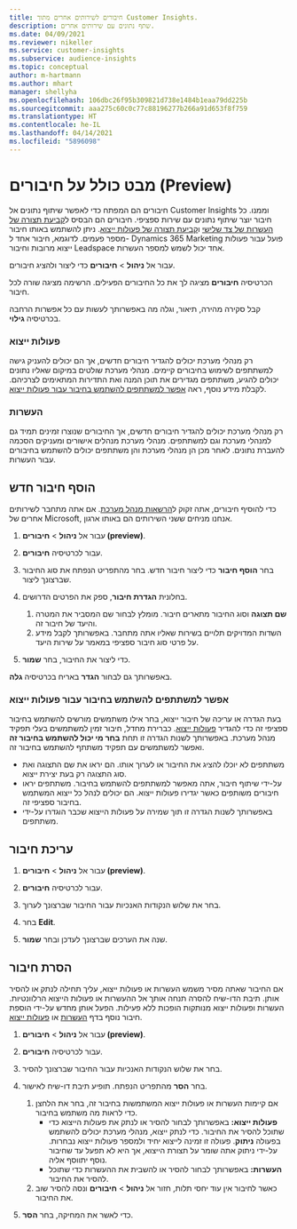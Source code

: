 ```yaml
---
title: חיבורים לשירותים אחרים מתוך Customer Insights.
description: שתף נתונים עם שירותים אחרים.
ms.date: 04/09/2021
ms.reviewer: nikeller
ms.service: customer-insights
ms.subservice: audience-insights
ms.topic: conceptual
author: m-hartmann
ms.author: mhart
manager: shellyha
ms.openlocfilehash: 106dbc26f95b309821d738e1484b1eaa79dd225b
ms.sourcegitcommit: aaa275c60c0c77c88196277b266a91d653f8f759
ms.translationtype: HT
ms.contentlocale: he-IL
ms.lasthandoff: 04/14/2021
ms.locfileid: "5896098"
---
```

# <a name="connections-preview-overview"></a>מבט כולל על חיבורים (Preview)

חיבורים הם המפתח כדי לאפשר שיתוף נתונים אל Customer Insights וממנו. כל חיבור יוצר שיתוף נתונים עם שירות ספציפי. חיבורים הם הבסיס ל[קביעת תצורה של העשרות של צד שלישי](enrichment-hub.md) ו[קביעת תצורה של פעולות ייצוא](export-destinations.md). ניתן להשתמש באותו חיבור מספר פעמים. לדוגמא, חיבור אחד ל- Dynamics 365 Marketing פועל עבור פעולות ייצוא מרובות וחיבור Leadspace אחד יכול לשמש למספר העשרות.

עבור אל **ניהול** > **חיבורים** כדי ליצור ולהציג חיבורים.

הכרטיסיה **חיבורים** מציגה לך את כל החיבורים הפעילים. הרשימה מציגה שורה לכל חיבור. 

קבל סקירה מהירה, תיאור, וגלה מה באפשרותך לעשות עם כל אפשרות הרחבה בכרטיסיה **גילוי**.

### <a name="exports"></a>פעולות ייצוא

רק מנהלי מערכת יכולים להגדיר חיבורים חדשים, אך הם יכולים להעניק גישה למשתתפים לשימוש בחיבורים קיימים. מנהלי מערכת שולטים במיקום שאליו נתונים יכולים להגיע, משתתפים מגדירים את תוכן המנה ואת התדירות המתאימים לצרכיהם. לקבלת מידע נוסף, ראה [אפשר למשתתפים להשתמש בחיבור עבור פעולות ייצוא](#allow-contributors-to-use-a-connection-for-exports).

### <a name="enrichments"></a>העשרות

רק מנהלי מערכת יכולים להגדיר חיבורים חדשים, אך החיבורים שנוצרו זמינים תמיד גם למנהלי מערכת וגם למשתתפים. מנהלי מערכת מנהלים אישורים ומעניקים הסכמה להעברת נתונים. לאחר מכן הן מנהלי מערכת והן משתתפים יכולים להשתמש בחיבורים עבור העשרות.

## <a name="add-a-new-connection"></a>הוסף חיבור חדש

כדי להוסיף חיבורים, אתה זקוק ל[הרשאות מנהל מערכת](permissions.md). אם אתה מתחבר לשירותים אחרים של Microsoft, אנחנו מניחים ששני השירותים הם באותו ארגון.

1. עבור אל **ניהול** > **חיבורים (preview)**.

1. עבור לכרטיסיה **חיבורים**.

1. בחר **הוסף חיבור** כדי ליצור חיבור חדש. בחר מהתפריט הנפתח את סוג החיבור שברצונך ליצור.

1. בחלונית **הגדרת חיבור**, ספק את הפרטים הדרושים. 
   1. **שם תצוגה** וסוג החיבור מתארים חיבור. מומלץ לבחור שם המסביר את המטרה והיעד של חיבור זה.
   1. השדות המדויקים תלויים בשירות שאליו אתה מתחבר. באפשרותך לקבל מידע על פרטי סוג חיבור ספציפי במאמר על שירות היעד.

1. כדי ליצור את החיבור, בחר **שמור**.

באפשרותך גם לבחור **הגדר** באריח בכרטיסיה **גלה**.

### <a name="allow-contributors-to-use-a-connection-for-exports"></a>אפשר למשתתפים להשתמש בחיבור עבור פעולות ייצוא

בעת הגדרה או עריכה של חיבור ייצוא, בחר אילו משתמשים מורשים להשתמש בחיבור ספציפי זה כדי להגדיר [פעולות ייצוא](export-destinations.md). כברירת מחדל, חיבור זמין למשתמשים בעלי תפקיד מנהל מערכת. באפשרותך לשנות הגדרה זו תחת **בחר מי יכול להשתמש בחיבור זה** ואפשר למשתמשים עם תפקיד משתתף להשתמש בחיבור זה.

- משתתפים לא יוכלו להציג את החיבור או לערוך אותו. הם יראו את שם התצוגה ואת סוג התצוגה רק בעת יצירת ייצוא.
- על-ידי שיתוף חיבור, אתה מאפשר למשתתפים להשתמש בחיבור. משתתפים יראו חיבורים משותפים כאשר יגדירו פעולות ייצוא. הם יכולים לנהל כל ייצוא המשתמש בחיבור ספציפי זה.
- באפשרותך לשנות הגדרה זו תוך שמירה על פעולות הייצוא שכבר הוגדרו על-ידי משתתפים.

## <a name="edit-a-connection"></a>עריכת חיבור

1. עבור אל **ניהול** > **חיבורים (preview)**.

1. עבור לכרטיסיה **חיבורים**.

1. בחר את שלוש הנקודות האנכיות עבור החיבור שברצונך לערוך.

1. בחר **Edit**.

1. שנה את הערכים שברצונך לעדכן ובחר **שמור**.

## <a name="remove-a-connection"></a>הסרת חיבור

אם החיבור שאתה מסיר משמש העשרות או פעולות ייצוא, עליך תחילה לנתק או להסיר אותן. תיבת הדו-שיח להסרה תנחה אותך אל ההעשרות או פעולות הייצוא הרלוונטיות. העשרות ופעולות ייצוא מנותקות הופכות ללא פעילות. הפעל אותן מחדש על-ידי הוספת חיבור נוסף בדף [העשרות](enrichment-hub.md) או [פעולות ייצוא](export-destinations.md).

1. עבור אל **ניהול** > **חיבורים (preview)**.

1. עבור לכרטיסיה **חיבורים**.

1. בחר את שלוש הנקודות האנכיות עבור החיבור שברצונך להסיר.

1. בחר **הסר** מהתפריט הנפתח. תופיע תיבת דו-שיח לאישור.

   1. אם קיימות העשרות או פעולות ייצוא המשתמשות בחיבור זה, בחר את הלחצן כדי לראות מה משתמש בחיבור.
      - **פעולות ייצוא:** באפשרותך לבחור להסיר או לנתק את פעולות הייצוא כדי שתוכל להסיר את החיבור. כדי לנתק ייצוא, מנהלי מערכת יכולים להשתמש בפעולה **ניתוק**. פעולה זו זמינה לייצוא יחיד ולמספר פעולות ייצוא נבחרות. על-ידי ניתוק אתה שומר על תצורת הייצוא, אך היא לא תפעל עד שחיבור נוסף יתווסף אליה.
      - **העשרות:** באפשרותך לבחור להסיר או להשבית את ההעשרות כדי שתוכל להסיר את החיבור. 
   1. כאשר לחיבור אין עוד יחסי תלות, חזור אל **ניהול** > **חיבורים** ונסה להסיר שוב את החיבור.

1. כדי לאשר את המחיקה, בחר **הסר**.

